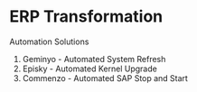 # ERP Transformation
Automation Solutions
1. Geminyo - Automated System Refresh
2. Episky - Automated Kernel Upgrade
3. Commenzo - Automated SAP Stop and Start
